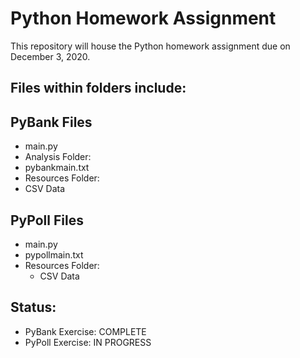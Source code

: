 # Python Homework Assignment

This repository will house the Python homework assignment due on December 3, 2020.

## Files within folders include:

## PyBank Files
* main.py
* Analysis Folder:
 * pybankmain.txt
* Resources Folder:
 * CSV Data

## PyPoll Files
* main.py
* pypollmain.txt
* Resources Folder:
  * CSV Data

## Status:
* PyBank Exercise: COMPLETE
* PyPoll Exercise: IN PROGRESS
